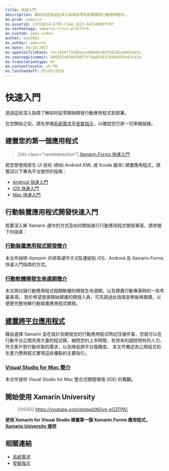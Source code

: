 ```yaml
---
title: 快速入門
description: 解如何透過這些深入指南從零到部署開發行動應用程式。
ms.prod: xamarin
ms.assetid: 13FCAE14-E73D-C1A4-1D22-A433AD827C07
ms.technology: xamarin-cross-platform
ms.custom: xamu-video
author: asb3993
ms.author: amburns
ms.date: 04/10/2017
ms.openlocfilehash: fec14b0f7328bee1d0866ba02f28202e8d63e8cb
ms.sourcegitcommit: 4b0582a0f06598f3ff8ad5b817946459fed3c42a
ms.translationtype: HT
ms.contentlocale: zh-TW
ms.lasthandoff: 05/03/2018
---
```

# <a name="getting-started"></a>快速入門

透過這些深入指南了解如何從零開始開發行動應用程式到部署。

在您開始之前，請先參閱[系統需求](requirements.md)及[安裝指示](installation/index.md)，以確認您已將一切準備就緒。

## <a name="build-your-first-app"></a>建置您的第一個應用程式

> [!div class="nextstepaction"]
> [Xamarin.Forms 快速入門](~/xamarin-forms/get-started/hello-xamarin-forms/quickstart.md)

若您想使用原生 UI 技術 (例如 Android XML 或 Xcode 腳本) 建置應用程式，請嘗試以下專為平台提供的指南：

* [Android 快速入門](~/android/get-started/hello-android/hello-android-quickstart.md)
* [iOS 快速入門](~/ios/get-started/hello-ios/hello-ios-quickstart.md)
* [Mac 快速入門](~/mac/get-started/hello-mac.md)

## <a name="getting-started-with-mobile-development"></a>行動裝置應用程式開發快速入門

若要深入解 Xamarin 運作的方式及如何開始進行行動應用程式開發專案，請參閱下列指南：

###  <a name="introduction-to-mobile-developmentcross-platformget-startedintroduction-to-mobile-developmentmd"></a>[行動裝置應用程式開發簡介](~/cross-platform/get-started/introduction-to-mobile-development.md)

本文件說明 *Xamarin 的高階運作方式*及連結到 iOS、Android 及 Xamarin.Forms 快速入門指南的方式。

###  <a name="introduction-to-the-mobile-software-development-lifecyclecross-platformget-startedintroduction-to-mobile-sdlcmd"></a>[行動軟體開發生命週期簡介](~/cross-platform/get-started/introduction-to-mobile-sdlc.md)

本文將討論行動應用程式相關軟體的開發生命週期，以及建置行動專案時的一些考量事項。 對於希望直接開始建置的開發人員，可先跳過此指南並稍後再閱讀，以便更完整地解行動裝置應用程式開發。

##  <a name="building-cross-platform-applicationscross-platformapp-fundamentalsbuilding-cross-platform-applicationsindexmd"></a>[建置跨平台應用程式](~/cross-platform/app-fundamentals/building-cross-platform-applications/index.md)

藉由選擇 Xamarin 並在設計及開發您的行動應用程式時記住幾件事，您就可以在行動平台之間共用大量的程式碼、縮短您的上市時間、有效率的調控現有的人力、符合客戶對行動存取的需求，以及降低跨平台複雜度。&nbsp;本文件概述為公用程式和生產力應用程式實現這些優點的主要指引。

###  <a name="introducing-visual-studio-for-machttpsdocsmicrosoftcomvisualstudiomac"></a>[Visual Studio for Mac 簡介](https://docs.microsoft.com/visualstudio/mac/)

本文件提供 Visual Studio for Mac 整合式開發環境 (IDE) 的概觀。


## <a name="get-started-with-xamarin-university"></a>開始使用 Xamarin University

> [!VIDEO https://youtube.com/embed/NGvn-pGZFPA]

**使用 Xamarin for Visual Studio 建置第一個 Xamarin.Forms 應用程式，[Xamarin University 提供](https://university.xamarin.com)**

## <a name="related-links"></a>相關連結

- [系統需求](requirements.md)
- [安裝指示](~/cross-platform/get-started/installation/index.md)
